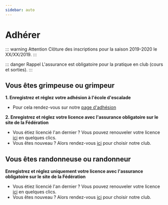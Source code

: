```yaml
---
sidebar: auto
---
```


# Adhérer

::: warning Attention
Clôture des inscriptions pour la saison 2019-2020 le XX/XX/2019.
:::

::: danger Rappel
L'assurance est obligatoire pour la pratique en club (cours et sorties).
:::

## Vous êtes grimpeuse ou grimpeur

**1. Enregistrez et réglez votre adhésion à l'école d'escalade**

 * Pour cela rendez-vous sur notre [page d'adhésion](https://www.helloasso.com/associations/club-nature-aventure/adhesions/ecole-d-escalade)
<!--iframe id="haWidget" allowtransparency="true" src="https://www.helloasso.com/associations/club-nature-aventure/adhesions/ecole-d-escalade/widget-vignette-horizontale" style="width:800px;height:400px;border:none;"></iframe>
<div style="width:100%;text-align:center;">Propulsé par <a href="https://www.helloasso.com" rel="nofollow">HelloAsso</a></div-->

**2. Enregistrez et réglez votre licence avec l'assurance obligatoire sur le site de la Fédération**
  * Vous étiez licencié l'an dernier ? Vous pouvez renouveler votre licence [ici](https://extranet-clubalpin.com/renouveler/) en quelques clics.
  * Vous êtes nouveau ? Alors rendez-vous [ici](https://extranet-clubalpin.com/app/webeff/we_crv2_step01.php?IDCLUB=1141&Hchk=D94fh5Ugroz23RJdSDG5gs45SU55bL) pour choisir notre club.

## Vous êtes randonneuse ou randonneur

**Enregistrez et réglez uniquement votre licence avec l'assurance obligatoire sur le site de la Fédération**
  * Vous étiez licencié l'an dernier ? Vous pouvez renouveler votre licence [ici](https://extranet-clubalpin.com/renouveler/) en quelques clics.
  * Vous êtes nouveau ? Alors rendez-vous [ici](https://extranet-clubalpin.com/app/webeff/we_crv2_step01.php?IDCLUB=1141&Hchk=D94fh5Ugroz23RJdSDG5gs45SU55bL) pour choisir notre club.